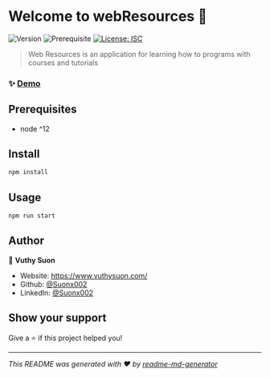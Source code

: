 # Welcome to webResources 👋
![Version](https://img.shields.io/badge/version-1.0.0-blue.svg?cacheSeconds=2592000)
![Prerequisite](https://img.shields.io/badge/node-%5E12-blue.svg)
[![License: ISC](https://img.shields.io/badge/License-ISC-yellow.svg)](#)

> Web Resources is an application for learning how to programs with courses and tutorials

### ✨ [Demo](https://webresources.herokuapp.com/)

## Prerequisites

- node ^12

## Install

```sh
npm install
```

## Usage

```sh
npm run start
```

## Author

👤 **Vuthy Suon**

* Website: https://www.vuthysuon.com/
* Github: [@Suonx002](https://github.com/Suonx002)
* LinkedIn: [@Suonx002](https://linkedin.com/in/Suonx002)

## Show your support

Give a ⭐️ if this project helped you!


***
_This README was generated with ❤️ by [readme-md-generator](https://github.com/kefranabg/readme-md-generator)_